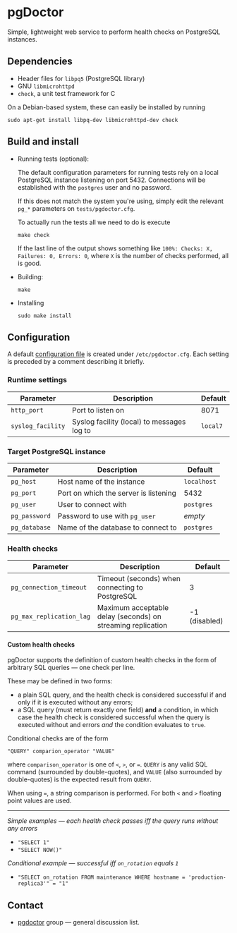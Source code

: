 pgDoctor
========

Simple, lightweight web service to perform health checks on PostgreSQL instances.


## Dependencies
* Header files for `libpq5` (PostgreSQL library)
* GNU `libmicrohttpd`
* `check`, a unit test framework for C
  
On a Debian-based system, these can easily be installed by running
  
`sudo apt-get install libpq-dev libmicrohttpd-dev check`

  
## Build and install

* Running tests (optional):
  
  The default configuration parameters for running tests rely on a local PostgreSQL instance 
  listening on port 5432. Connections will be established with the `postgres` user and no 
  password.
  
  If this does not match the system you're using, simply edit the relevant `pg_*` parameters
  on `tests/pgdoctor.cfg`.
  
  To actually run the tests all we need to do is execute 
  
    `make check`
    
  If the last line of the output shows something like `100%: Checks: X, Failures: 0, Errors: 0`,
  where `X` is the number of checks performed, all is good.

* Building:
  
    `make`

* Installing

    `sudo make install`


## Configuration
A default [configuration file](https://github.com/thumbtack/pgdoctor/blob/master/pgdoctor.cfg)
is created under `/etc/pgdoctor.cfg`. Each setting is preceded by a comment describing it briefly.


### Runtime settings
| Parameter        | Description           | Default  |
| ------------- |-------------|-----|
| `http_port`      | Port to listen on | 8071 |
| `syslog_facility` | Syslog facility (local) to messages log to | `local7` |

### Target PostgreSQL instance
| Parameter        | Description           | Default  |
| ------------- |-------------|-----|
| `pg_host` | Host name of the instance | `localhost` |
| `pg_port` | Port on which the server is listening | 5432 |
| `pg_user` | User to connect with | `postgres` |
| `pg_password` | Password to use with `pg_user` | *empty* |
| `pg_database` | Name of the database to connect to | `postgres` |

### Health checks
| Parameter        | Description           | Default  |
| ------------- |-------------|-----|
| `pg_connection_timeout` | Timeout (seconds) when connecting to PostgreSQL | 3 |
| `pg_max_replication_lag` | Maximum acceptable delay (seconds) on streaming replication | -1 (disabled) |

#### Custom health checks
pgDoctor supports the definition of custom health checks in the form of arbitrary SQL queries &mdash; one
check per line.

These may be defined in two forms: 
* a plain SQL query, and the health check is considered successful if and only if it is executed without
any errors;
* a SQL query (must return exactly one field) **and** a condition, in which case the health check 
is considered successful when the query is executed without and errors *and* the condition 
evaluates to `true`.

Conditional checks are of the form
```
"QUERY" comparion_operator "VALUE"
```
where `comparison_operator` is one of `<`, `>`, or `=`. `QUERY` is any valid SQL command 
(surrounded by double-quotes), and `VALUE` (also surrounded by double-quotes) is the expected 
result from `QUERY`. 

When using `=`, a string comparison is performed. For both `<` and `>` floating point values are
used. 

---

*Simple examples &mdash; each health check passes iff the query runs without any errors*
* `"SELECT 1"`
* `"SELECT NOW()"`

*Conditional example &mdash; successful iff `on_rotation` equals `1`* 
* `"SELECT on_rotation FROM maintenance WHERE hostname = 'production-replica3'" = "1"`

## Contact
* [pgdoctor](https://groups.google.com/forum/#!forum/pgdoctor) group &mdash; general discussion list.
